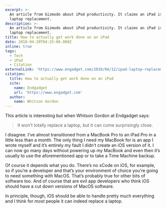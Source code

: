 ```yaml
---
excerpt: >-
  An article from Gizmodo about iPod productivity. It claims an iPad is not a
  laptop replacement.
description: >-
  An article from Gizmodo about iPod productivity. It claims an iPad is not a
  laptop replacement.
title: How to actually get work done on an iPad
date: 2018-04-20T04:25:00.000Z
inline: true
tags:
  - Tech
  - iPad
  - Citation
externalLink: 'https://www.engadget.com/2018/04/12/ipad-laptop-replacement/'
citation:
  title: How to actually get work done on an iPad
  site:
    name: Endgadget
    url: 'https://www.engadget.com'
  author:
    name: Whitson Gordon
---
```

This article is interesting but when Whitson Gordon at Endgadget says:

> It won't totally replace a laptop, but it can come surprisingly close.  

I disagree. I’ve almost transitioned from a MacBook Pro to an iPad Pro in a little less than a month. The only thing I need my MacBook for is an app I wrote myself and it’s entirely my fault I didn’t create an iOS version of it. I can now go many days without powering up my MacBook and even then it’s usually to use the aforementioned app or to take a Time Machine backup.

Of course it depends what you do. There’s no xCode on iOS, for example, so if you’re a developer and that’s your environment of choice you’re going to need something with MacOS. That’s probably true for other bits of software too. And of course that are evil app developers who think iOS should have a cut down versions of MacOS software.

In principle, though, iOS should be able to handle pretty much everything and I think for _most_ people it can indeed replace a laptop. 




